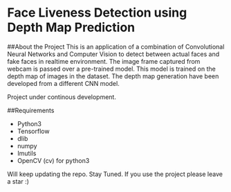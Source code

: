 # Face Liveness Detection using Depth Map Prediction

##About the Project
This is an application of a combination of Convolutional Neural Networks and Computer Vision to detect
between actual faces and fake faces in realtime environment. The image frame captured from webcam is passed over a pre-trained model. This model is trained on the depth map of images in the dataset. The depth map generation have been developed from a different CNN model.

Project under continous development.

##Requirements
* Python3
* Tensorflow
* dlib
* numpy
* Imutils
* OpenCV (cv) for python3



Will keep updating the repo.
Stay Tuned.
If you use the project please leave a star :)